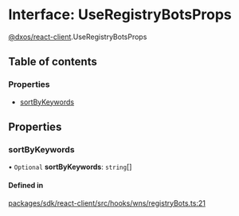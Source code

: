 # Interface: UseRegistryBotsProps

[@dxos/react-client](../modules/dxos_react_client.md).UseRegistryBotsProps

## Table of contents

### Properties

- [sortByKeywords](dxos_react_client.UseRegistryBotsProps.md#sortbykeywords)

## Properties

### sortByKeywords

• `Optional` **sortByKeywords**: `string`[]

#### Defined in

[packages/sdk/react-client/src/hooks/wns/registryBots.ts:21](https://github.com/dxos/dxos/blob/32ae9b579/packages/sdk/react-client/src/hooks/wns/registryBots.ts#L21)

